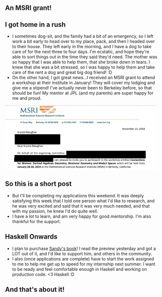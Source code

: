 ## An MSRI grant!

## I got home in a rush

- I sometimes dog-sit, and the family had a bit of an emergency, so I left work a bit early to head over to my place,
  pack, and then I headed over to their house. They left early in the morning, and I have a dog to take care of for 
  the next three to four days. I'm ecstatic, and hope they're able to sort things out in the time they said they'd
  need. The mother was so happy that I was able to help them, that she broke down in tears. I knew that she was 
  a bit stressed, so I was happy to help them and take care of the rent a dog and great big dog friend! :D
- On the other hand, I got great news...I received an MSRI grant to attend a workshop at their institute in January!
  They will cover my lodging and give me a stipend! I've actually never been to Berkeley before, so that should
  be fun! My mentor at JPL (and my parents) are super happy for me and proud.
  
<img src="/images/GSoc_/msri1.png" width="500">

## So this is a short post
- But I'll be completing my applications this weekend. It was deeply satisfying this week that I told one person
  what I'd like to research, and he was very excited and said that it was very much needed, and that with my 
  passion, he knew I'd do quite well. 
- I have a lot to learn, and am very happy for good mentorship. I'm also thankful for the support. 

## Haskell Onwards
- I plan to purchase [Sandy's book](https://leanpub.com/thinking-with-types)! I read the preview yesterday and 
  got a LOT out of it, and I'd like to support him, and others in the community. 
- I also (once applications are complete) have to start the work assigned to me to help me get up to speed
  for my internship next summer. I want to be ready and feel comfortable enough in Haskell and working on
  production code. <3 Haskell :D
  
## And that's about it!
